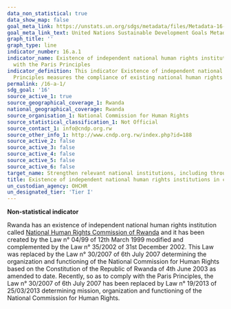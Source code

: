 ```yaml
---
data_non_statistical: true
data_show_map: false
goal_meta_link: https://unstats.un.org/sdgs/metadata/files/Metadata-16-0a-01.pdf
goal_meta_link_text: United Nations Sustainable Development Goals Metadata (pdf 1361kB)
graph_title: ''
graph_type: line
indicator_number: 16.a.1
indicator_name: Existence of independent national human rights institutions in compliance
  with the Paris Principles
indicator_definition: This indicator Existence of independent national human rights institutions in compliance with the Paris
  Principles measures the compliance of existing national human rights institutions with the Principles relating to the Status of         National Institutions (The Paris Principles), which were adopted by the General Assembly (resolution 48/134) based on the rules of       procedure of the Global Alliance of National Human Rights Institutions (GANHRI, formerly the International Coordinating Committee of     National Institutions for the Promotion and Protection of Human Rights or ICC).
permalink: /16-a-1/
sdg_goal: '16'
source_active_1: true
source_geographical_coverage_1: Rwanda
national_geographical_coverage: Rwanda
source_organisation_1: National Commission for Human Rights 
source_statistical_classification_1: Not Official
source_contact_1: info@cndp.org.rw  
source_other_info_1: http://www.cndp.org.rw/index.php?id=188
source_active_2: false
source_active_3: false
source_active_4: false
source_active_5: false
source_active_6: false
target_name: Strengthen relevant national institutions, including through international cooperation, for building capacity at all levels, in particular in developing countries, to prevent violence and combat terrorism and crime
title: Existence of independent national human rights institutions in compliance with the Paris Principles
un_custodian_agency: OHCHR
un_designated_tier: 'Tier I'
---
```

**Non-statistical indicator**

Rwanda has an existence of independent national human rights institution called [National Human Rights Commission of Rwanda](http://www.cndp.org.rw/index.php?id=188) and it has been created by the Law n° 04/99 of 12th March 1999 modified and complemented by the Law n° 35/2002 of 31st December 2002. This Law was replaced by the Law n° 30/2007 of 6th July 2007 determining the organization and functioning of the National Commission for Human Rights based on the Constitution of the Republic of Rwanda of 4th June 2003 as amended to date. Recently, so as to comply with the Paris Principles, the Law n° 30/2007 of 6th July 2007 has been replaced by Law n° 19/2013 of 25/03/2013 determining mission, organization and functioning of the National Commission for Human Rights.
